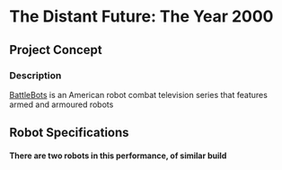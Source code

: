 # The Distant Future: The Year 2000

## Project Concept
### Description
[BattleBots](https://battlebots.com/) is an American robot combat television series that features armed and armoured robots


## Robot Specifications
#### There are two robots in this performance, of similar build
